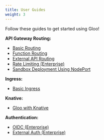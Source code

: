 ```yaml
---
title: User Guides
weight: 3
---
```


Follow these guides to get started using Gloo!

**API Gateway Routing:**

* [Basic Routing](basic_routing)
* [Function Routing](function_routing)
* [External API Routing](external_api_routing)
* [Rate Limiting (Enterprise)](ratelimit)
* [Sandbox Deployment Using NodePort](node_port)

**Ingress:**

* [Basic Ingress](basic_ingress)

**Knative:**

* [Gloo with Knative](gloo_with_knative)

**Authentication:**

* [OIDC (Enterprise)](oidc)
* [External Auth (Enterprise)](auth)